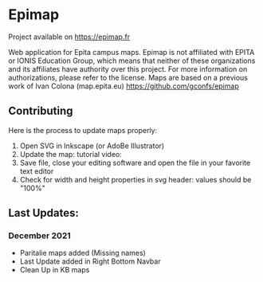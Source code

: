 # Epimap
Project available on https://epimap.fr

Web application for Epita campus maps.
Epimap is not affiliated with EPITA or IONIS Education Group, 
which means that neither of these organizations and its affiliates have authority over this project.
For more information on authorizations, please refer to the license.
Maps are based on a previous work of Ivan Colona (map.epita.eu) https://github.com/gconfs/epimap

## Contributing
Here is the process to update maps properly:

1. Open SVG in Inkscape (or AdoBe Illustrator) 
2. Update the map: tutorial video: 
3. Save file, close your editing software and open the file in your favorite text editor
4. Check for width and height properties in svg header: values should be "100%"

## Last Updates:

### December 2021
- Paritalie maps added (Missing names)
- Last Update added in Right Bottom Navbar
- Clean Up in KB maps